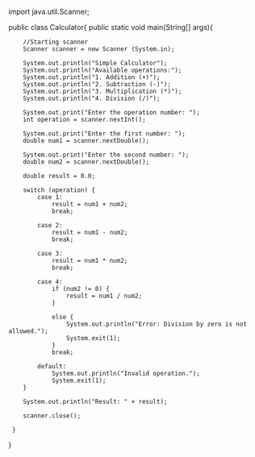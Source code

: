 import java.util.Scanner;

public class Calculator{
    public static void main(String[] args){

        //Starting scanner
        Scanner scanner = new Scanner (System.in);

        System.out.println("Simple Calculator");
        System.out.println("Available operations:");
        System.out.println("1. Addition (+)");
        System.out.println("2. Subtraction (-)");
        System.out.println("3. Multiplication (*)");
        System.out.println("4. Division (/)");

        System.out.print("Enter the operation number: ");
        int operation = scanner.nextInt();

        System.out.print("Enter the first number: ");
        double num1 = scanner.nextDouble();

        System.out.print("Enter the second number: ");
        double num2 = scanner.nextDouble();

        double result = 0.0;

        switch (operation) {
            case 1:
                result = num1 + num2;
                break;

            case 2:
                result = num1 - num2;
                break;

            case 3:
                result = num1 * num2;
                break;

            case 4:
                if (num2 != 0) {
                    result = num1 / num2;
                } 
                
                else {
                    System.out.println("Error: Division by zero is not allowed.");
                    System.exit(1);
                }
                break;

            default:
                System.out.println("Invalid operation.");
                System.exit(1);
        }

        System.out.println("Result: " + result);

        scanner.close();

     }

}
